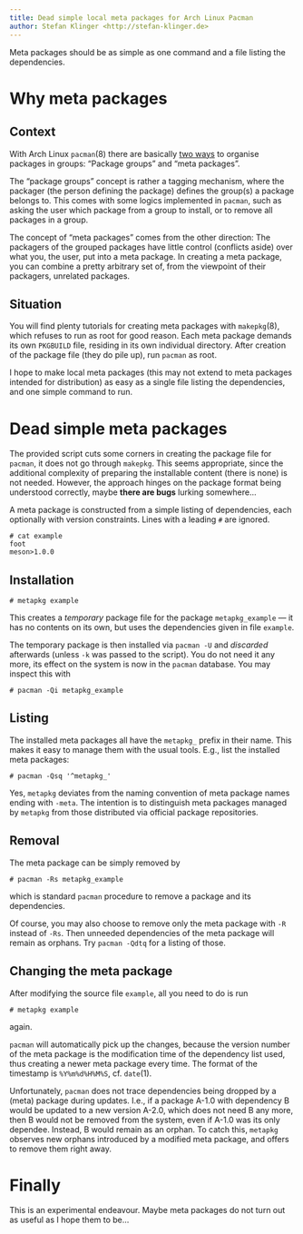```yaml
---
title: Dead simple local meta packages for Arch Linux Pacman
author: Stefan Klinger <http://stefan-klinger.de>
---
```


Meta packages should be as simple as one command and a file listing
the dependencies.


Why meta packages
=================

Context
-------

With Arch Linux `pacman`(8) there are basically [two ways][1] to
organise packages in groups: “Package groups” and “meta packages”.

The “package groups” concept is rather a tagging mechanism, where the
packager (the person defining the package) defines the group(s) a
package belongs to.  This comes with some logics implemented in
`pacman`, such as asking the user which package from a group to
install, or to remove all packages in a group.

The concept of “meta packages” comes from the other direction: The
packagers of the grouped packages have little control (conflicts
aside) over what you, the user, put into a meta package.  In creating
a meta package, you can combine a pretty arbitrary set of, from the
viewpoint of their packagers, unrelated packages.


Situation
---------

You will find plenty tutorials for creating meta packages with
`makepkg`(8), which refuses to run as root for good reason.  Each meta
package demands its own `PKGBUILD` file, residing in its own
individual directory.  After creation of the package file (they do pile
up), run `pacman` as root.

I hope to make local meta packages (this may not extend to meta
packages intended for distribution) as easy as a single file listing
the dependencies, and one simple command to run.


Dead simple meta packages
=========================

The provided script cuts some corners in creating the package file for
`pacman`, it does not go through `makepkg`.  This seems appropriate,
since the additional complexity of preparing the installable content
(there is none) is not needed.  However, the approach hinges on the
package format being understood correctly, maybe **there are bugs**
lurking somewhere…

A meta package is constructed from a simple listing of dependencies,
each optionally with version constraints.  Lines with a leading `#`
are ignored.

    # cat example
    foot
    meson>1.0.0


Installation
------------

    # metapkg example

This creates a *temporary* package file for the package
`metapkg_example` — it has no contents on its own, but uses the
dependencies given in file `example`.

The temporary package is then installed via `pacman -U` and
*discarded* afterwards (unless `-k` was passed to the script).  You do
not need it any more, its effect on the system is now in the `pacman`
database.  You may inspect this with

    # pacman -Qi metapkg_example


Listing
-------

The installed meta packages all have the `metapkg_` prefix in their
name.  This makes it easy to manage them with the usual tools.  E.g.,
list the installed meta packages:

    # pacman -Qsq '^metapkg_'

Yes, `metapkg` deviates from the naming convention of meta package
names ending with `-meta`.  The intention is to distinguish meta
packages managed by `metapkg` from those distributed via official
package repositories.


Removal
-------

The meta package can be simply removed by

    # pacman -Rs metapkg_example

which is standard `pacman` procedure to remove a package and its
dependencies.

Of course, you may also choose to remove only the meta package with
`-R` instead of `-Rs`.  Then unneeded dependencies of the meta package
will remain as orphans.  Try `pacman -Qdtq` for a listing of those.


Changing the meta package
-------------------------

After modifying the source file `example`, all you need to do is run

    # metapkg example

again.

`pacman` will automatically pick up the changes, because the version
number of the meta package is the modification time of the dependency
list used, thus creating a newer meta package every time.  The format
of the timestamp is `%Y%m%d%H%M%S`, cf. `date`(1).

Unfortunately, `pacman` does not trace dependencies being dropped by a
(meta) package during updates.  I.e., if a package A-1.0 with
dependency B would be updated to a new version A-2.0, which does not
need B any more, then B would not be removed from the system, even if
A-1.0 was its only dependee.  Instead, B would remain as an orphan.
To catch this, `metapkg` observes new orphans introduced by a modified
meta package, and offers to remove them right away.


Finally
=======

This is an experimental endeavour.  Maybe meta packages do not turn
out as useful as I hope them to be…


[1]: https://wiki.archlinux.org/title/Meta_package_and_package_group
